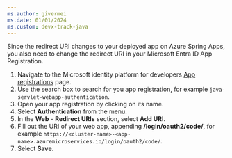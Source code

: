 ```yaml
---
ms.author: givermei
ms.date: 01/01/2024
ms.custom: devx-track-java
---
```


Since the redirect URI changes to your deployed app on Azure Spring Apps, you also need to change the redirect URI in your Microsoft Entra ID App Registration.

1. Navigate to the Microsoft identity platform for developers [App registrations](https://go.microsoft.com/fwlink/?linkid=2083908) page.
1. Use the search box to search for you app registration, for example `java-servlet-webapp-authentication`.
1. Open your app registration by clicking on its name.
1. Select **Authentication** from the menu.
1. In the **Web** - **Redirect URIs** section, select **Add URI**.
1. Fill out the URI of your web app, appending **/login/oauth2/code/**, for example `https://<cluster-name>-<app-name>.azuremicroservices.io/login/oauth2/code/`.
1. Select **Save**.